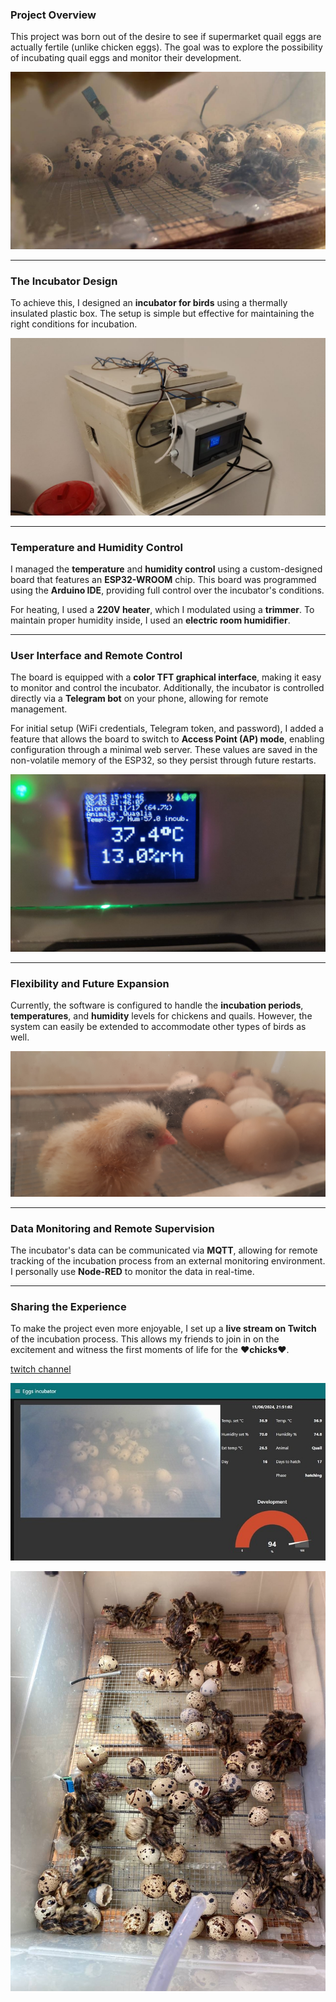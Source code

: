 
### Project Overview

This project was born out of the desire to see if supermarket quail eggs are actually fertile (unlike chicken eggs). The goal was to explore the possibility of incubating quail eggs and monitor their development.
  
![quail](images/quails0.jpg)  

---

### The Incubator Design

To achieve this, I designed an **incubator for birds** using a thermally insulated plastic box. The setup is simple but effective for maintaining the right conditions for incubation.
  
![Incubator](images/board1.jpg)  

---

### Temperature and Humidity Control

I managed the **temperature** and **humidity control** using a custom-designed board that features an **ESP32-WROOM** chip. This board was programmed using the **Arduino IDE**, providing full control over the incubator's conditions.

For heating, I used a **220V heater**, which I modulated using a **trimmer**. To maintain proper humidity inside, I used an **electric room humidifier**.

---

### User Interface and Remote Control

The board is equipped with a **color TFT graphical interface**, making it easy to monitor and control the incubator. Additionally, the incubator is controlled directly via a **Telegram bot** on your phone, allowing for remote management. 

For initial setup (WiFi credentials, Telegram token, and password), I added a feature that allows the board to switch to **Access Point (AP) mode**, enabling configuration through a minimal web server. These values are saved in the non-volatile memory of the ESP32, so they persist through future restarts.
  
![User interface](images/board0.jpg)  

---

### Flexibility and Future Expansion

Currently, the software is configured to handle the **incubation periods**, **temperatures**, and **humidity** levels for chickens and quails. However, the system can easily be extended to accommodate other types of birds as well.
  
![eggs](images/board2.jpg)  

---

### Data Monitoring and Remote Supervision

The incubator's data can be communicated via **MQTT**, allowing for remote tracking of the incubation process from an external monitoring environment. I personally use **Node-RED** to monitor the data in real-time.

---

### Sharing the Experience

To make the project even more enjoyable, I set up a **live stream on Twitch** of the incubation process. This allows my friends to join in on the excitement and witness the first moments of life for the **❤️chicks❤️**.
  
[twitch channel](https://www.twitch.tv/socketto87)
  
![twitch](images/twitch.jpg)  

![quails](images/quails1.jpg)  